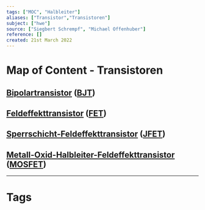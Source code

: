 ```yaml
---
tags: ["MOC", "Halbleiter"]
aliases: ["Transistor","Transistoren"]
subject: ["hwe"]
source: ["Siegbert Schrempf", "Michael Offenhuber"]
reference: []
created: 21st March 2022
---
```

# Map of Content - Transistoren
## [Bipolartransistor](hwe/Bipolartransistor.md) ([BJT](hwe/Bipolartransistor.md))
## [Feldeffekttransistor](hwe/Feldeffekttransistor.md) ([FET](hwe/Feldeffekttransistor.md)) 
## [Sperrschicht-Feldeffekttransistor](hwe/Sperrschicht-Feldeffekttransistor.md) ([JFET](hwe/Sperrschicht-Feldeffekttransistor.md))
## [Metall-Oxid-Halbleiter-Feldeffekttransistor](hwe/Metall-Oxid-Halbleiter-Feldeffekttransistor.md) ([MOSFET](hwe/Metall-Oxid-Halbleiter-Feldeffekttransistor.md))

---
# Tags